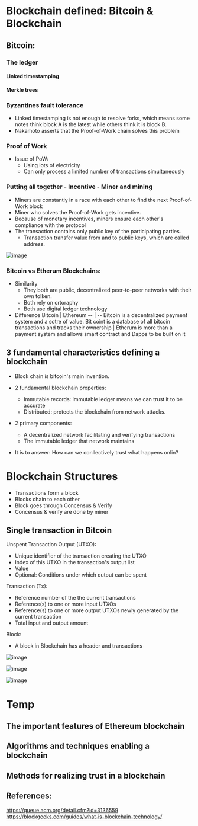 # Blockchain defined: Bitcoin & Blockchain

## Bitcoin:
### The ledger
#### Linked timestamping
#### Merkle trees
### Byzantines fault tolerance
- Linked timestamping is not enough to resolve forks, which means some notes think block A is the latest while others think it is block B.
- Nakamoto asserts that the Proof-of-Work chain solves this problem
### Proof of Work
- Issue of PoW:
  - Using lots of electricity
  - Can only process a limited number of transactions simultaneously
### Putting all together - Incentive - Miner and mining
- Miners are constantly in a race with each other to find the next Proof-of-Work block
- Miner who solves the Proof-of-Work gets incentive.
- Because of monetary incentives, miners ensure each other's compliance with the protocol
- The transaction contains only public key of the participating parties.
  - Transaction transfer value from and to public keys, which are called address.

![image](https://user-images.githubusercontent.com/79841341/150671060-8b37cea6-47e1-49a3-9bae-7ec10d654912.png)

### Bitcoin vs Etherum Blockchains:

- Similarity
  - They both are public, decentralized peer-to-peer networks with their own tolken.
  - Both rely on crtoraphy
  - Both use digital ledger technology
- Difference
  Bitcoin | Ethereum
  -- | --
  Bitcoin is a decentralized payment system and a sotre of value. Bit coint is a database of all bitcoin transactions and tracks their ownership | Etherum is more than a payment system and allows smart contract and Dapps to be built on it
  
## 3 fundamental characteristics defining a blockchain

- Block chain is bitcoin's main invention.

- 2 fundamental blockchain properties:
  - Immutable records: Immutable ledger means we can trust it to be accurate
  - Distributed: protects the blockchain from network attacks.

- 2 primary components:
  - A decentralized network facilitating and verifying transactions
  - The immutable ledger that network maintains

- It is to answer: How can we conllectively trust what happens onlin?

# Blockchain Structures

- Transactions form a block
- Blocks chain to each other
- Block goes through Concensus & Verify
- Concensus & verify are done by miner

## Single transaction in Bitcoin

Unspent Transaction Output (UTXO):
- Unique identifier of the transaction creating the UTXO
- Index of this UTXO in the transaction's output list
- Value
- Optional: Conditions under which output can be spent

Transaction (Tx):
- Reference number of the the current transactions
- Reference(s) to one or more input UTXOs
- Reference(s) to one or more output UTXOs newly generated by the current transaction
- Total input and output amount

Block:
- A block in Blockchain has a header and transactions

![image](https://user-images.githubusercontent.com/79841341/150681793-9508809d-0eba-44e7-93f9-e2bfc79f3bf3.png)

![image](https://user-images.githubusercontent.com/79841341/150681979-2208f2d4-6392-449e-bc85-070fefba536c.png)

![image](https://user-images.githubusercontent.com/79841341/150682192-9523c110-4d69-41da-9caa-bf140ef9b5c5.png)


# Temp
## The important features of Ethereum blockchain
## Algorithms and techniques enabling a blockchain
## Methods for realizing trust in a blockchain

## References:
https://queue.acm.org/detail.cfm?id=3136559
https://blockgeeks.com/guides/what-is-blockchain-technology/
